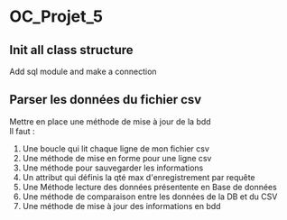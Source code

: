# OC_Projet_5

## Init all class structure
Add sql module and make a connection

## Parser les données du fichier csv
Mettre en place une méthode de mise à jour de la bdd  
Il faut :  
1. Une boucle qui lit chaque ligne de mon fichier csv  
2. Une méthode de mise en forme pour une ligne csv  
3. Une méthode pour sauvegarder les informations
4. Un attribut qui définis la qté max d'enregistrement par requête
5. Une Méthode lecture des données présentente en Base de données
6. Une méthode de comparaison entre les données de la DB et du CSV
7. Une méthode de mise à jour des informations en bdd
 
